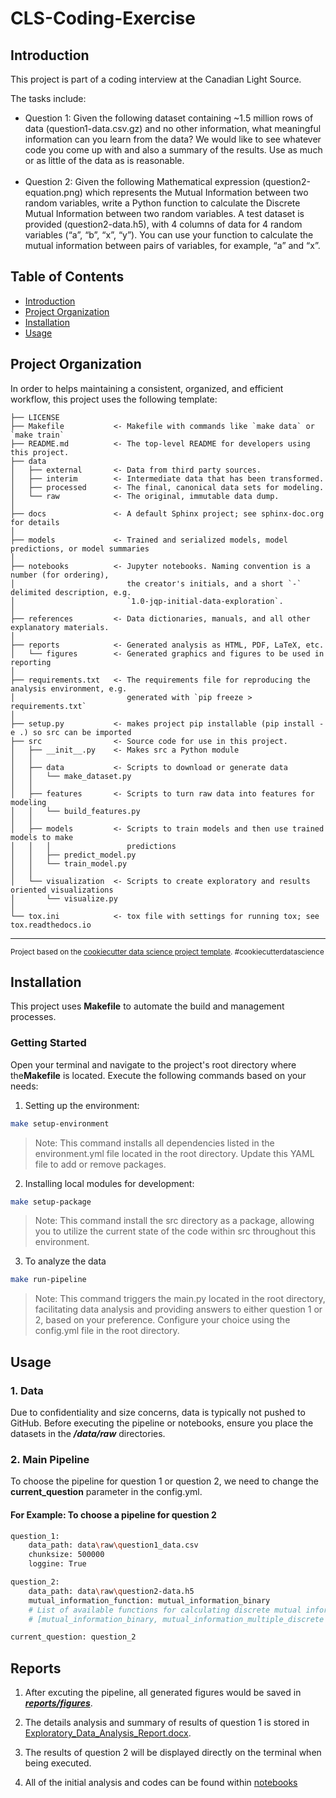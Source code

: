 # CLS-Coding-Exercise

## Introduction

This project is part of a coding interview at the Canadian Light Source.

The tasks include: <br>
<ul>
    <li>Question 1:  Given the following dataset containing ~1.5 million rows of data (question1-data.csv.gz) and no other information, what meaningful information can you learn from the data? We would like to see whatever code you come up with and also a summary of the results. Use as much or as little of the data as is reasonable.</li><br>
    <li> Question 2: Given the following Mathematical expression (question2-equation.png) which represents the Mutual Information between two random variables, write a Python function to calculate the Discrete Mutual Information between two random variables. A test dataset is provided (question2-data.h5), with 4 columns of data for 4 random variables (“a”, “b”, “x”, “y”). You can use your function to calculate the mutual information between pairs of variables, for example, “a” and “x”.</li>
</ul>


## Table of Contents
- [Introduction](#introduction)
- [Project Organization](#project-organization)
- [Installation](#installation)
- [Usage](#usage)



## Project Organization

In order to helps maintaining a consistent, organized, and efficient workflow, this project uses the following template:

    ├── LICENSE
    ├── Makefile           <- Makefile with commands like `make data` or `make train`
    ├── README.md          <- The top-level README for developers using this project.
    ├── data
    │   ├── external       <- Data from third party sources.
    │   ├── interim        <- Intermediate data that has been transformed.
    │   ├── processed      <- The final, canonical data sets for modeling.
    │   └── raw            <- The original, immutable data dump.
    │
    ├── docs               <- A default Sphinx project; see sphinx-doc.org for details
    │
    ├── models             <- Trained and serialized models, model predictions, or model summaries
    │
    ├── notebooks          <- Jupyter notebooks. Naming convention is a number (for ordering),
    │                         the creator's initials, and a short `-` delimited description, e.g.
    │                         `1.0-jqp-initial-data-exploration`.
    │
    ├── references         <- Data dictionaries, manuals, and all other explanatory materials.
    │
    ├── reports            <- Generated analysis as HTML, PDF, LaTeX, etc.
    │   └── figures        <- Generated graphics and figures to be used in reporting
    │
    ├── requirements.txt   <- The requirements file for reproducing the analysis environment, e.g.
    │                         generated with `pip freeze > requirements.txt`
    │
    ├── setup.py           <- makes project pip installable (pip install -e .) so src can be imported
    ├── src                <- Source code for use in this project.
    │   ├── __init__.py    <- Makes src a Python module
    │   │
    │   ├── data           <- Scripts to download or generate data
    │   │   └── make_dataset.py
    │   │
    │   ├── features       <- Scripts to turn raw data into features for modeling
    │   │   └── build_features.py
    │   │
    │   ├── models         <- Scripts to train models and then use trained models to make
    │   │   │                 predictions
    │   │   ├── predict_model.py
    │   │   └── train_model.py
    │   │
    │   └── visualization  <- Scripts to create exploratory and results oriented visualizations
    │       └── visualize.py
    │
    └── tox.ini            <- tox file with settings for running tox; see tox.readthedocs.io


--------

<p><small>Project based on the <a target="_blank" href="https://drivendata.github.io/cookiecutter-data-science/">cookiecutter data science project template</a>. #cookiecutterdatascience</small></p>

## Installation

This project uses <strong>Makefile</strong> to automate the build and management processes.

### Getting Started

Open your terminal and navigate to the project's root directory where the<strong>Makefile</strong> is located. Execute the following commands based on your needs:

1. Setting up the environment:

```bash
make setup-environment
```
>Note: This command installs all dependencies listed in the environment.yml file located in the root directory. Update this YAML file to add or remove packages.

2. Installing local modules for development:

```bash
make setup-package
```
>Note: This command install the src directory as a package, allowing you to utilize the current state of the code within src throughout this environment.

3. To analyze the data

```bash
make run-pipeline
```

>Note: This command triggers the main.py located in the root directory, facilitating data analysis and providing answers to either question 1 or 2, based on your preference. Configure your choice using the config.yml file in the root directory.

## Usage

### 1. Data

Due to confidentiality and size concerns, data is typically not pushed to GitHub. Before executing the pipeline or notebooks, ensure you place the datasets in the <strong><em>/data/raw</em></strong> directories.

### 2. Main Pipeline

To choose the pipeline for question 1 or question 2, we need to change the <strong>current_question</strong> parameter in the config.yml.

#### For Example: To choose a pipeline for question 2

```bash
question_1:
    data_path: data\raw\question1_data.csv
    chunksize: 500000
    loggine: True

question_2:
    data_path: data\raw\question2-data.h5
    mutual_information_function: mutual_information_binary
    # List of available functions for calculating discrete mutual information:
    # [mutual_information_binary, mutual_information_multiple_discrete mutual_info_with_entropy, mutual_info_score, mutual_info_classif]

current_question: question_2
```

## Reports

1. After excuting the pipeline, all generated figures would be saved in <strong><em>[reports/figures](reports/figures)</em></strong>.

2. The details analysis and summary of results of question 1 is stored in [Exploratory_Data_Analysis_Report.docx](reports/Exploratory_Data_Analysis_Report.docx).

3. The results of question 2 will be displayed directly on the terminal when being executed.

4. All of the initial analysis and codes can be found within [notebooks](notebooks)